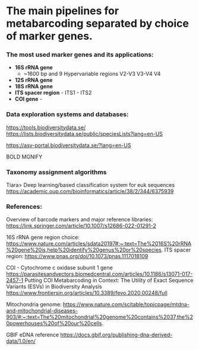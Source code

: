 
# The main pipelines for metabarcoding separated by choice of marker genes.

### The most used marker genes and its applications:

- **16S rRNA gene** 
	- ~1600 bp and 9 Hypervariable regions
			V2-V3
			V3-V4
			V4
- **12S rRNA gene**
- **18S rRNA gene**
- **ITS spacer region** 
		- ITS1
		- ITS2
- **COI gene**
		- 
> 

### Data exploration systems and databases:

https://tools.biodiversitydata.se/
https://lists.biodiversitydata.se/public/speciesLists?lang=en-US

https://asv-portal.biodiversitydata.se/?lang=en-US

BOLD
MGNIFY


### Taxonomy assignment algorithms
Tiara> Deep learning/based classification system for euk sequences
https://academic.oup.com/bioinformatics/article/38/2/344/6375939







### References:
Overview of barcode markers and major reference libraries:
https://link.springer.com/article/10.1007/s12686-022-01291-2


16S rRNA gene  region choice:
https://www.nature.com/articles/sdata20197#:~:text=The%2016S%20rRNA%20gene%20is,help%20identify%20genus%20or%20species.
ITS spacer region: https://www.pnas.org/doi/10.1073/pnas.1117018109

COI - Cytochrome c oxidase subunit 1 gene
https://parasitesandvectors.biomedcentral.com/articles/10.1186/s13071-017-2457-1
Putting COI Metabarcoding in Context: The Utility of Exact Sequence Variants (ESVs) in Biodiversity Analysis
https://www.frontiersin.org/articles/10.3389/fevo.2020.00248/full

Mitochondria genome:
https://www.nature.com/scitable/topicpage/mtdna-and-mitochondrial-diseases-903/#:~:text=The%20mitochondrial%20genome%20contains%2037,the%20powerhouses%20of%20our%20cells.

GBIF eDNA reference
https://docs.gbif.org/publishing-dna-derived-data/1.0/en/
